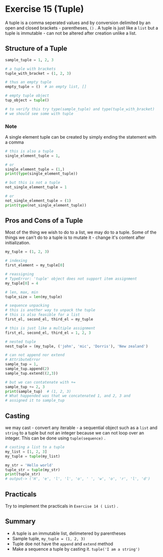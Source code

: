 # Exercise 15 (Tuple)
A tuple is a comma seperated values and by conversion delimited by an open and closed brackets - parentheses, `()` . A tuple is just like a `list` but a tuple is immutable - can not be altered after creation unlike a list.

## Structure of a Tuple

``` Python
sample_tuple = 1, 2, 3

# a tuple with brackets
tuple_with_bracket = (1, 2, 3)

# thus an empty tuple
empty_tuple = ()  # an empty list, []

# empty tuple object
tup_object = tuple()

# to verify this try type(sample_tuple) and type(tuple_with_bracket)
# we should see some with tuple
```

### Note

A single element tuple can be created by simply ending the statement with a comma

``` Python
# this is also a tuple
single_element_tuple = 1,

# or
single_element_tuple = (1,)
print(type(single_element_tuple))

# but this is not a tuple
not_single_element_tuple = 1

# or 
not_single_element_tuple = (1)
print(type(not_single_element_tuple))
```

## Pros and Cons of a Tuple

Most of the thing we wish to do to a list, we may do to a tuple. Some of the things we can't do to a tuple is to mutate it - change it's content after initialization.

``` Python
my_tuple = (1, 2, 3)

# indexing
first_element = my_tuple[0]

# reassigning
# TypeError: 'tuple' object does not support item assignment
my_tuple[0] = 4

# len, max, min
tuple_size = len(my_tuple)

# sequence unpacking
# this is another way to unpack the tuple
# this is also feasible for a list
first_el, second_el, third_el = my_tuple

# this is just like a multiple assignment
first_el, second_el, third_el = 1, 2, 3

# nested tuple
nest_tuple = (my_tuple, ('john', 'mic', 'Dorris'), 'New zealand')

# can not append nor extend
# AttributeError
sample_tup = 1,
sample_tup.append(2)
sample_tup.extend((2,3))

# but we can contatenate with +=
sample_tup += 2, 3
print(sample_tup)  # (1, 2, 3)
# What happended was that we concatenated 1, and 2, 3 and 
# assigned it to sample_tup
```

## Casting

we may cast - convert any iterable - a sequential object such as a `list` and `string` to a tuple but not an integer because we can not loop over an integer. This can be done using `tuple(sequence)` .

``` Python
# casting a list to a tuple
my_list = [1, 2, 3]
my_tuple = tuple(my_list)

my_str = 'Hello world'
tuple_str = tuple(my_str)
print(tuple_str)
# output-> ('H', 'e', 'l', 'l', 'o', ' ', 'w', 'o', 'r', 'l', 'd')
```

## Practicals

Try to implement the practicals in `Exercise 14 ( List)` .

## Summary

* A tuple is an immutable list, delimetered by parentheses
* Sample tuple, `my_tuple = (1, 2, 3)` 
* Tuple doe not have the `append` and `extend` method
* Make a sequence a tuple by casting it. `tuple('I am a string')` 

